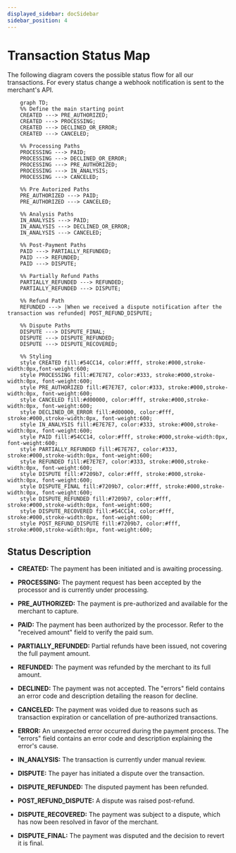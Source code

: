 ```yaml
---
displayed_sidebar: docSidebar
sidebar_position: 4
---
```


# Transaction Status Map

The following diagram covers the possible status flow for all our transactions. For every status change a webhook notification is sent to the merchant's API.

```mermaid
    graph TD;
    %% Define the main starting point
    CREATED ---> PRE_AUTHORIZED;
    CREATED ---> PROCESSING;
    CREATED ---> DECLINED_OR_ERROR;
    CREATED ---> CANCELED;

    %% Processing Paths
    PROCESSING ---> PAID;
    PROCESSING ---> DECLINED_OR_ERROR;
    PROCESSING ---> PRE_AUTHORIZED;
    PROCESSING ---> IN_ANALYSIS;
    PROCESSING ---> CANCELED;

    %% Pre Autorized Paths
    PRE_AUTHORIZED ---> PAID;
    PRE_AUTHORIZED ---> CANCELED;

    %% Analysis Paths
    IN_ANALYSIS ---> PAID;
    IN_ANALYSIS ---> DECLINED_OR_ERROR;
    IN_ANALYSIS ---> CANCELED;

    %% Post-Payment Paths
    PAID ---> PARTIALLY_REFUNDED;
    PAID ---> REFUNDED;
    PAID ---> DISPUTE;
    
    %% Partially Refund Paths
    PARTIALLY_REFUNDED ---> REFUNDED;
    PARTIALLY_REFUNDED ---> DISPUTE;
    
    %% Refund Path
    REFUNDED ---> |When we received a dispute notification after the transaction was refunded| POST_REFUND_DISPUTE;
    
    %% Dispute Paths
    DISPUTE ---> DISPUTE_FINAL;
    DISPUTE ---> DISPUTE_REFUNDED;
    DISPUTE ---> DISPUTE_RECOVERED;

    %% Styling
    style CREATED fill:#54CC14, color:#fff, stroke:#000,stroke-width:0px,font-weight:600;
    style PROCESSING fill:#E7E7E7, color:#333, stroke:#000,stroke-width:0px, font-weight:600;
    style PRE_AUTHORIZED fill:#E7E7E7, color:#333, stroke:#000,stroke-width:0px, font-weight:600;
    style CANCELED fill:#d00000, color:#fff, stroke:#000,stroke-width:0px, font-weight:600;
    style DECLINED_OR_ERROR fill:#d00000, color:#fff, stroke:#000,stroke-width:0px, font-weight:600;
    style IN_ANALYSIS fill:#E7E7E7, color:#333, stroke:#000,stroke-width:0px, font-weight:600;
    style PAID fill:#54CC14, color:#fff, stroke:#000,stroke-width:0px, font-weight:600;
    style PARTIALLY_REFUNDED fill:#E7E7E7, color:#333, stroke:#000,stroke-width:0px, font-weight:600;
    style REFUNDED fill:#E7E7E7, color:#333, stroke:#000,stroke-width:0px, font-weight:600;
    style DISPUTE fill:#7209b7, color:#fff, stroke:#000,stroke-width:0px, font-weight:600;
    style DISPUTE_FINAL fill:#7209b7, color:#fff, stroke:#000,stroke-width:0px, font-weight:600;
    style DISPUTE_REFUNDED fill:#7209b7, color:#fff, stroke:#000,stroke-width:0px, font-weight:600;
    style DISPUTE_RECOVERED fill:#54CC14, color:#fff, stroke:#000,stroke-width:0px, font-weight:600;
    style POST_REFUND_DISPUTE fill:#7209b7, color:#fff, stroke:#000,stroke-width:0px, font-weight:600;

```



## Status Description

- **CREATED:** The payment has been initiated and is awaiting processing.

- **PROCESSING:** The payment request has been accepted by the processor and is currently under processing.

- **PRE_AUTHORIZED:** The payment is pre-authorized and available for the merchant to capture.

- **PAID:** The payment has been authorized by the processor. Refer to the "received amount" field to verify the paid sum.

- **PARTIALLY_REFUNDED:** Partial refunds have been issued, not covering the full payment amount.

- **REFUNDED:** The payment was refunded by the merchant to its full amount.

- **DECLINED:** The payment was not accepted. The "errors" field contains an error code and description detailing the reason for decline.

- **CANCELED:** The payment was voided due to reasons such as transaction expiration or cancellation of pre-authorized transactions.

- **ERROR:** An unexpected error occurred during the payment process. The "errors" field contains an error code and description explaining the error's cause.

- **IN_ANALYSIS:** The transaction is currently under manual review.

- **DISPUTE:** The payer has initiated a dispute over the transaction.

- **DISPUTE_REFUNDED:** The disputed payment has been refunded.

- **POST_REFUND_DISPUTE:** A dispute was raised post-refund.

- **DISPUTE_RECOVERED:** The payment was subject to a dispute, which has now been resolved in favor of the merchant.

- **DISPUTE_FINAL:** The payment was disputed and the decision to revert it is final.